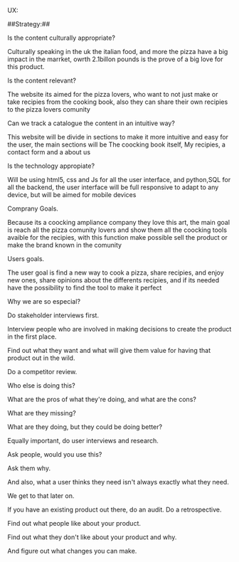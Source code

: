 UX:

##Strategy:## 

Is the content culturally appropriate? 

Culturally speaking in the uk the italian food, and more the pizza have a big impact in the marrket, owrth 2.1billon pounds is the prove of a big love for this product. 

Is the content relevant? 

The website its aimed for the pizza lovers, who want to not just make or take recipies from the cooking book, also they can share their own recipies to the pizza lovers comunity 

Can we track a catalogue the content in an intuitive way? 

This website will be divide in sections to make it more intuitive and easy for the user, the main sections will be The coocking book itself, My recipies, a contact form and a about us 

Is the technology appropiate? 

Will be using html5, css and Js for all the user interface, and python,SQL for all the backend, the user interface will be full responsive to adapt to any device, but will be aimed for mobile devices 

Comprany Goals. 

Because its a coocking ampliance company they love this art, the main goal is reach all the pizza comunity lovers and show them all the coocking tools avaible for the recipies, with this function make possible sell the product or make the brand known in the comunity 

Users goals. 

The user goal is  find a new way to cook a pizza, share recipies, and enjoy new ones, share opinions about the differents recipies, and if its needed have the possibility to find the tool to make it perfect 

Why we are so especial? 

		 
Do stakeholder interviews first. 

		 
Interview people who are involved in making decisions to create the product in the 	first place. 

 
Find out what they want and what will give them value for having that product out in 	the wild. 

 
Do a competitor review. 

 
Who else is doing this? 

	 
What are the pros of what they're doing, and what are the cons? 

	 
What are they missing? 

	 
What are they doing, but they could be doing better? 

	 
Equally important, do user interviews and research. 

	 
Ask people, would you use this? 

	 
Ask them why. 

	 
And also, what a user thinks they need isn't always exactly what they need. 

	 
We get to that later on. 

	 
If you have an existing product out there, do an audit. Do a retrospective. 

	 
Find out what people like about your product. 

	 
Find out what they don't like about your product and why. 
	 

And figure out what changes you can make. 